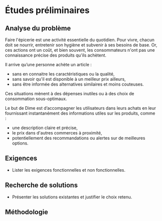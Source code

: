 # Études préliminaires

## Analyse du problème

Faire l'épicerie est une activité essentielle du quotidien. Pour vivre, chacun doit se nourrir, entretenir son hygiène 
et subvenir à ses besoins de base. Or, ces actions ont un coût, et bien souvent, les consommateurs n'ont pas une connaissance 
précise des produits qu'ils achètent.

Il arrive qu’une personne achète un article :
- sans en connaitre les caractéristiques ou la qualité,
- sans savoir qu'il est disponible à un meilleur prix ailleurs,
- sans être informée des alternatives similaires et moins couteuses.




Ces situations mènent à des dépenses inutiles ou à des choix de consommation sous-optimaux.

Le but de Dime est d’accompagner les utilisateurs dans leurs achats en leur fournissant instantanément des informations utiles 
sur les produits, comme :
- une description claire et précise,
- le prix dans d'autres commerces à proximité,
- potentiellement des recommandations ou alertes sur de meilleures options.

## Exigences

- Lister les exigences fonctionnelles et non fonctionnelles.

## Recherche de solutions

- Présenter les solutions existantes et justifier le choix retenu.

## Méthodologie

